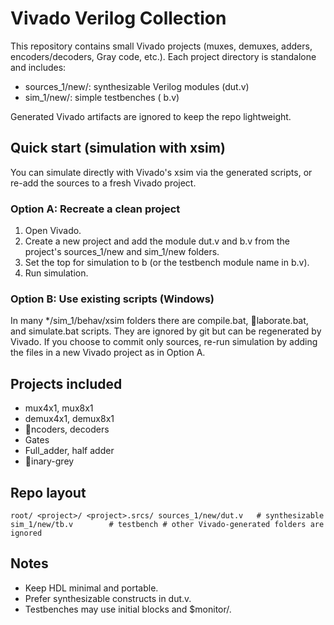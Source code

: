 # Vivado Verilog Collection

This repository contains small Vivado projects (muxes, demuxes, adders, encoders/decoders, Gray code, etc.). Each project directory is standalone and includes:

- sources_1/new/: synthesizable Verilog modules (dut.v)
- sim_1/new/: simple testbenches (	b.v)

Generated Vivado artifacts are ignored to keep the repo lightweight.

## Quick start (simulation with xsim)

You can simulate directly with Vivado's xsim via the generated scripts, or re-add the sources to a fresh Vivado project.

### Option A: Recreate a clean project
1. Open Vivado.
2. Create a new project and add the module dut.v and 	b.v from the project's sources_1/new and sim_1/new folders.
3. Set the top for simulation to 	b (or the testbench module name in 	b.v).
4. Run simulation.

### Option B: Use existing scripts (Windows)
In many */sim_1/behav/xsim folders there are compile.bat, laborate.bat, and simulate.bat scripts. They are ignored by git but can be regenerated by Vivado. If you choose to commit only sources, re-run simulation by adding the files in a new Vivado project as in Option A.

## Projects included

- mux4x1, mux8x1
- demux4x1, demux8x1
- ncoders, decoders
- Gates
- Full_adder, half adder
- inary-grey

## Repo layout

`
root/
  <project>/
    <project>.srcs/
      sources_1/new/dut.v   # synthesizable
      sim_1/new/tb.v        # testbench
    # other Vivado-generated folders are ignored
`

## Notes
- Keep HDL minimal and portable.
- Prefer synthesizable constructs in dut.v.
- Testbenches may use initial blocks and $monitor/.